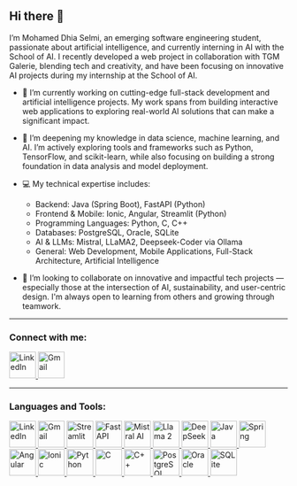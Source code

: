 ## Hi there 👋

I’m Mohamed Dhia Selmi, an emerging software engineering student, passionate about artificial intelligence, and currently interning in AI with the School of AI. I recently developed a web project in collaboration with TGM Galerie, blending tech and creativity, and have been focusing on innovative AI projects during my internship at the School of AI.

- 🔭 I’m currently working on cutting-edge full-stack development and artificial intelligence projects. My work spans from building interactive web applications to exploring real-world AI solutions that can make a significant impact.

- 🌱 I’m deepening my knowledge in data science, machine learning, and AI. I’m actively exploring tools and frameworks such as Python, TensorFlow, and scikit-learn, while also focusing on building a strong foundation in data analysis and model deployment.

- 💻 My technical expertise includes:

    * Backend: Java (Spring Boot), FastAPI (Python)
    * Frontend & Mobile: Ionic, Angular, Streamlit (Python)
    * Programming Languages: Python, C, C++
    * Databases: PostgreSQL, Oracle, SQLite
    * AI & LLMs: Mistral, LLaMA2, Deepseek-Coder via Ollama
    * General: Web Development, Mobile Applications, Full-Stack Architecture, Artificial Intelligence


- 👯 I’m looking to collaborate on innovative and impactful tech projects — especially those at the intersection of AI, sustainability, and user-centric design. I'm always open to learning from others and growing through teamwork.

---
### Connect with me:

<p align="left">
  <a href="https://www.linkedin.com/in/mohamed-dhia-selmi/" target="_blank" rel="noreferrer">
    <img src="https://upload.wikimedia.org/wikipedia/commons/thumb/c/ca/LinkedIn_logo_initials.png/480px-LinkedIn_logo_initials.png" alt="LinkedIn" width="48" height="48">
  </a>
  <a href="mailto:mohameddhiaselmii@gmail.com" target="_blank" rel="noreferrer">
    <img src="https://upload.wikimedia.org/wikipedia/commons/thumb/7/7e/Gmail_icon_%282020%29.svg/512px-Gmail_icon_%282020%29.svg.png" alt="Gmail" width="48" height="48">
  </a>
</p>

---

### Languages and Tools:
<p align="left">
  <a href="https://www.linkedin.com" target="_blank" rel="noreferrer">
    <img src="https://cdn.jsdelivr.net/gh/devicons/devicon/icons/linkedin/linkedin-original.svg" alt="LinkedIn" width="48" height="48">
  </a>
  <a href="https://mail.google.com" target="_blank" rel="noreferrer">
    <img src="https://cdn.jsdelivr.net/gh/devicons/devicon/icons/google/google-original.svg" alt="Gmail" width="48" height="48">
  </a>
  <a href="https://streamlit.io" target="_blank" rel="noreferrer">
    <img src="https://cdn.jsdelivr.net/gh/devicons/devicon/icons/streamlit/streamlit-original.svg" alt="Streamlit" width="48" height="48">
  </a>
  <a href="https://fastapi.tiangolo.com" target="_blank" rel="noreferrer">
    <img src="https://cdn.jsdelivr.net/gh/devicons/devicon/icons/fastapi/fastapi-original.svg" alt="FastAPI" width="48" height="48">
  </a>
  <a href="https://mistral.ai" target="_blank" rel="noreferrer">
    <img src="https://raw.githubusercontent.com/simple-icons/simple-icons/develop/icons/mistral.svg" alt="Mistral AI" width="48" height="48">
  </a>
  <a href="https://ai.meta.com/llama/" target="_blank" rel="noreferrer">
    <img src="https://raw.githubusercontent.com/simple-icons/simple-icons/develop/icons/meta.svg" alt="Llama 2" width="48" height="48">
  </a>
  <a href="https://www.deepseek.com/" target="_blank" rel="noreferrer">
    <img src="https://avatars.githubusercontent.com/u/130953377?s=200&v=4" alt="DeepSeek" width="48" height="48">
  </a>
  <a href="https://www.java.com" target="_blank" rel="noreferrer">
    <img src="https://cdn.jsdelivr.net/gh/devicons/devicon/icons/java/java-original.svg" alt="Java" width="48" height="48">
  </a>
  <a href="https://spring.io/" target="_blank" rel="noreferrer">
    <img src="https://cdn.jsdelivr.net/gh/devicons/devicon/icons/spring/spring-original.svg" alt="Spring" width="48" height="48">
  </a>
  <a href="https://angular.io" target="_blank" rel="noreferrer">
    <img src="https://cdn.jsdelivr.net/gh/devicons/devicon/icons/angularjs/angularjs-original.svg" alt="Angular" width="48" height="48">
  </a>
  <a href="https://ionicframework.com" target="_blank" rel="noreferrer">
    <img src="https://cdn.jsdelivr.net/gh/devicons/devicon/icons/ionic/ionic-original.svg" alt="Ionic" width="48" height="48">
  </a>
  <a href="https://www.python.org" target="_blank" rel="noreferrer">
    <img src="https://cdn.jsdelivr.net/gh/devicons/devicon/icons/python/python-original.svg" alt="Python" width="48" height="48">
  </a>
  <a href="https://www.cprogramming.com/" target="_blank" rel="noreferrer">
    <img src="https://cdn.jsdelivr.net/gh/devicons/devicon/icons/c/c-original.svg" alt="C" width="48" height="48">
  </a>
  <a href="https://www.w3schools.com/cpp/" target="_blank" rel="noreferrer">
    <img src="https://cdn.jsdelivr.net/gh/devicons/devicon/icons/cplusplus/cplusplus-original.svg" alt="C++" width="48" height="48">
  </a>
  <a href="https://www.postgresql.org" target="_blank" rel="noreferrer">
    <img src="https://cdn.jsdelivr.net/gh/devicons/devicon/icons/postgresql/postgresql-original.svg" alt="PostgreSQL" width="48" height="48">
  </a>
  <a href="https://www.oracle.com/" target="_blank" rel="noreferrer">
    <img src="https://cdn.jsdelivr.net/gh/devicons/devicon/icons/oracle/oracle-original.svg" alt="Oracle" width="48" height="48">
  </a>
  <a href="https://www.sqlite.org/" target="_blank" rel="noreferrer">
    <img src="https://cdn.jsdelivr.net/gh/devicons/devicon/icons/sqlite/sqlite-original.svg" alt="SQLite" width="48" height="48">
  </a>
</p>
<!--
**dhiaselmi1/dhiaselmi1** is a ✨ _special_ ✨ repository because its `README.md` (this file) appears on your GitHub profile.

Here are some ideas to get you started:

- 🔭 I’m currently working on ...
- 🌱 I’m currently learning ...
- 👯 I’m looking to collaborate on ...
- 🤔 I’m looking for help with ...
- 💬 Ask me about ...
- 📫 How to reach me: ...
- 😄 Pronouns: ...
- ⚡ Fun fact: ...
-->
